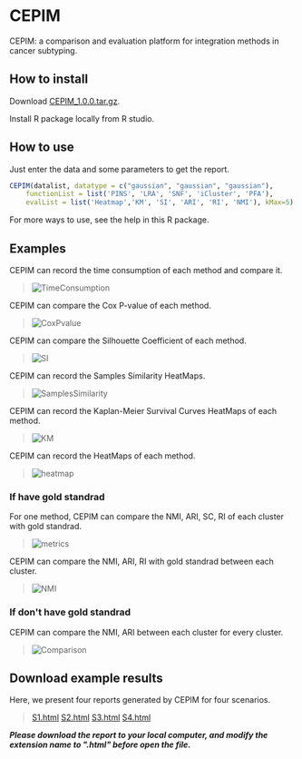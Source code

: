 # CEPIM

CEPIM: a comparison and evaluation platform for integration methods in cancer subtyping.

## How to install

Download [CEPIM_1.0.0.tar.gz](https://github.com/GaoLabXDU/CEPIM/releases/download/v1.0.0/CEPIM_1.0.0.tar.gz). 

Install R package locally from R studio.

## How to use

Just enter the data and some parameters to get the report.
```R
CEPIM(datalist, datatype = c("gaussian", "gaussian", "gaussian"),
    functionList = list('PINS', 'LRA', 'SNF', 'iCluster', 'PFA'),
    evalList = list('Heatmap','KM', 'SI', 'ARI', 'RI', 'NMI'), kMax=5)
```
For more ways to use, see the help in this R package.

## Examples

CEPIM can record the time consumption of each method and compare it.
>![TimeConsumption](https://github.com/GaoLabXDU/CEPIM/raw/master/documents/pic/TimeConsumption.png)

CEPIM can compare the Cox P-value of each method.
>![CoxPvalue](https://github.com/GaoLabXDU/CEPIM/raw/master/documents/pic/CoxPvalue.png)

CEPIM can compare the Silhouette Coefficient of each method.
>![SI](https://github.com/GaoLabXDU/CEPIM/raw/master/documents/pic/SI.png)

CEPIM can record the Samples Similarity HeatMaps.
>![SamplesSimilarity](https://github.com/GaoLabXDU/CEPIM/raw/master/documents/pic/SamplesSimilarity.png)

CEPIM can record the Kaplan-Meier Survival Curves HeatMaps of each method.
>![KM](https://github.com/GaoLabXDU/CEPIM/raw/master/documents/pic/KM.png)

CEPIM can record the HeatMaps of each method.
>![heatmap](https://github.com/GaoLabXDU/CEPIM/raw/master/documents/pic/heatmap.png)

### If have gold standrad
For one method, CEPIM can compare the NMI, ARI, SC, RI of each cluster with gold standrad.
>![metrics](https://github.com/GaoLabXDU/CEPIM/raw/master/documents/pic/metrics.png)

CEPIM can compare the NMI, ARI, RI with gold standrad between each cluster.
>![NMI](https://github.com/GaoLabXDU/CEPIM/raw/master/documents/pic/NMI.png)

### If don't have gold standrad
CEPIM can compare the NMI, ARI between each cluster for every cluster.
>![Comparison](https://github.com/GaoLabXDU/CEPIM/raw/master/documents/pic/Comparison.png)

## Download example results
Here, we present four reports generated by CEPIM for four scenarios. 

>[S1.html](https://github.com/GaoLabXDU/CEPIM/raw/master/documents/S1.html)
[S2.html](https://github.com/GaoLabXDU/CEPIM/raw/master/documents/S1.html)
[S3.html](https://github.com/GaoLabXDU/CEPIM/raw/master/documents/S1.html)
[S4.html](https://github.com/GaoLabXDU/CEPIM/raw/master/documents/S1.html)

***Please download the report to your local computer, and modify the extension name to ".html" before open the file.***

